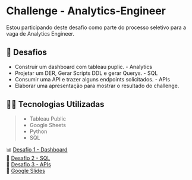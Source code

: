 # Challenge - Analytics-Engineer

Estou participando deste desafio como parte do processo seletivo para a vaga de Analytics Engineer.

## 🔧 Desafios 

- Construir um dashboard com tableau puplic. - Analytics
- Projetar um DER, Gerar Scripts DDL e gerar Querys. - SQL
- Consumir uma API e trazer alguns endpoints solicitados. - APIs
- Elaborar uma apresentação para mostrar o resultado do challenge.


## 👨‍💻 Tecnologias Utilizadas

> - Tableau Public
> - Google Sheets
> - Python
> - SQL

📊 [Desafio 1 - Dashboard]()<br>
🎲 [Desafio 2 - SQL](https://github.com/thalesbregantin/Challenge---Analytics-Engineer-/tree/main/Desafio%20SQL)<br>
🤖 [Desafio 3 - APIs](https://github.com/thalesbregantin/Challenge---Analytics-Engineer-/tree/main/Desafio%20APIs)<br>
🚀 [Google Slides]()<br>

